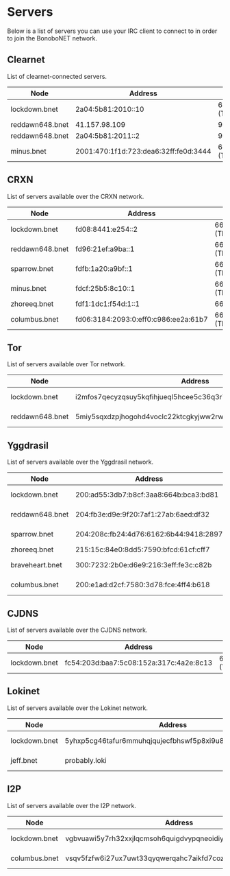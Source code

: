 Servers
=======

Below is a list of servers you can use your IRC client to connect to in order to join the BonoboNET network.

## Clearnet

List of clearnet-connected servers.

| Node      |  Address    | Port     |
|-----------|-------------|----------|
| lockdown.bnet | 2a04:5b81:2010::10 | 6667/6697 (TLS) |
| reddawn648.bnet | 41.157.98.109 | 9006 |
| reddawn648.bnet | 2a04:5b81:2011::2 | 9006 |
| minus.bnet | 2001:470:1f1d:723:dea6:32ff:fe0d:3444 | 6667/6697 (TLS) |

## CRXN

List of servers available over the CRXN network.

| Node      |  Address    | Port     |
|-----------|-------------|----------|
| lockdown.bnet | fd08:8441:e254::2 | 6667/6697 (TLS) |
| reddawn648.bnet | fd96:21ef:a9ba::1 | 6667/6697 (TLS) |
| sparrow.bnet | fdfb:1a20:a9bf::1 | 6660/6697 (TLS) |
| minus.bnet | fdcf:25b5:8c10::1 | 6667/6697 (TLS) |
| zhoreeq.bnet | fdf1:1dc1:f54d:1::1 | 6667 |
| columbus.bnet | fd06:3184:2093:0:eff0:c986:ee2a:61b7 | 6667/6697 (TLS) |

## Tor

List of servers available over Tor network.

| Node      |  Address    | Port     |
|-----------|-------------|----------|
| lockdown.bnet | i2mfos7qecyzqsuy5kqfihjueql5hcee5c36q3r7an726k6a5gm5hgad.onion | 6667/6697 (TLS) |
| reddawn648.bnet | 5miy5sqxdzpjhogohd4voclc22ktcgkyjww2rwgs6j7ygsa7tdai7cqd.onion | 6667/6697 (TLS) |

## Yggdrasil

List of servers available over the Yggdrasil network.

| Node      |  Address    | Port     |
|-----------|-------------|----------|
| lockdown.bnet | 200:ad55:3db7:b8cf:3aa8:664b:bca3:bd81 | 6667/6697 (TLS) |
| reddawn648.bnet | 204:fb3e:d9e:9f20:7af1:27ab:6aed:df32 | 6667/6697 (TLS) |
| sparrow.bnet | 204:208c:fb24:4d76:6162:6b44:9418:2897 | 6660/6697 (TLS) |
| zhoreeq.bnet | 215:15c:84e0:8dd5:7590:bfcd:61cf:cff7 | 6667 |
| braveheart.bnet | 300:7232:2b0e:d6e9:216:3eff:fe3c:c82b | 6667/6697 (TLS) |
| columbus.bnet | 200:e1ad:d2cf:7580:3d78:fce:4ff4:b618 | 6667/6697 (TLS) |

## CJDNS

List of servers available over the CJDNS network.

| Node      |  Address    | Port     |
|-----------|-------------|----------|
| lockdown.bnet | fc54:203d:baa7:5c08:152a:317c:4a2e:8c13 | 6667/6697 (TLS) |

## Lokinet

List of servers available over the Lokinet network.

| Node      |  Address    | Port     |
|-----------|-------------|----------|
| lockdown.bnet | 5yhxp5cg46tafur6mmuhqjqujecfbhswf5p8xi9u8917q6mdfciy.loki | 6667/6697 (TLS) |
| jeff.bnet | probably.loki | 6667/6697 (TLS) |

## I2P

List of servers available over the I2P network.

| Node      |  Address    | Type     |
|-----------|-------------|----------|
| lockdown.bnet | vgbvuawi5y7rh32xxjlqcmsoh6quigdvypqneoidiy7y7x7r2umq.b32.i2p | No SSL/TLS |
| columbus.bnet | vsqv5fzfw6i27ux7uwt33qyqwerqahc7aikfd7cozclvvcddvk4a.b32.i2p | No SSL/TLS |